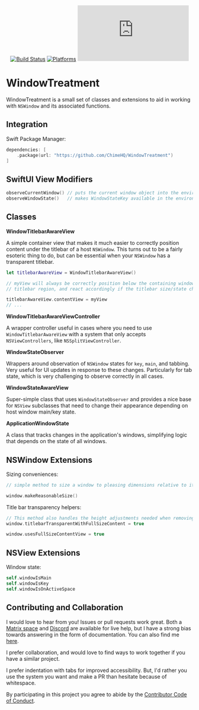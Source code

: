 <div align="center">

[![Build Status][build status badge]][build status]
[![Platforms][platforms badge]][platforms]
[![Matrix][matrix badge]][matrix]

</div>

# WindowTreatment

WindowTreatment is a small set of classes and extensions to aid in working with `NSWindow` and its associated functions.

## Integration

Swift Package Manager:

```swift
dependencies: [
    .package(url: "https://github.com/ChimeHQ/WindowTreatment")
]
```

## SwiftUI View Modifiers

```swift
observeCurrentWindow() // puts the current window object into the environment
observeWindowState()   // makes WindowStateKey available in the environment
```

## Classes

**WindowTitlebarAwareView**

A simple container view that makes it much easier to correctly position content under the titlebar of a host `NSWindow`. This turns out to be a fairly esoteric thing to do, but can be essential when your `NSWindow` has a transparent titlebar.

```swift
let titlebarAwareView = WindowTitlebarAwareView()

// myView will always be correctly position below the containing window's
// titlebar region, and react accordingly if the titlebar size/state changes

titlebarAwareView.contentView = myView
// ...
```

**WindowTitlebarAwareViewController**

A wrapper controller useful in cases where you need to use `WindowTitlebarAwareView` with a system that only accepts `NSViewControllers`, like `NSSplitViewController`.

**WindowStateObserver**

Wrappers around observation of `NSWindow` states for `key`, `main`, and tabbing. Very useful for UI updates in response to these changes. Particularly for tab state, which is very challenging to observe correctly in all cases.

**WindowStateAwareView**

Super-simple class that uses `WindowStateObserver` and provides a nice base for `NSView` subclasses that need to change their appearance depending on host window main/key state.

**ApplicationWindowState**

A class that tracks changes in the application's windows, simplifying logic that depends on the state of all windows.

## NSWindow Extensions

Sizing conveniences:

```swift
// simple method to size a window to pleasing dimensions relative to its screen

window.makeReasonableSize()
```

Title bar transparency helpers:

```swift
// This method also handles the height adjustments needed when removing transparency
window.titlebarTransparentWithFullSizeContent = true

window.usesFullSizeContentView = true
```

## NSView Extensions

Window state:

```swift
self.windowIsMain
self.windowIsKey
self.windowIsOnActiveSpace
```

## Contributing and Collaboration

I would love to hear from you! Issues or pull requests work great. Both a [Matrix space][matrix] and [Discord][discord] are available for live help, but I have a strong bias towards answering in the form of documentation. You can also find me [here](https://www.massicotte.org/about).

I prefer collaboration, and would love to find ways to work together if you have a similar project.

I prefer indentation with tabs for improved accessibility. But, I'd rather you use the system you want and make a PR than hesitate because of whitespace.

By participating in this project you agree to abide by the [Contributor Code of Conduct](CODE_OF_CONDUCT.md).

[build status]: https://github.com/ChimeHQ/WindowTreatment/actions
[build status badge]: https://github.com/ChimeHQ/WindowTreatment/workflows/CI/badge.svg
[platforms]: https://swiftpackageindex.com/ChimeHQ/WindowTreatment
[platforms badge]: https://img.shields.io/endpoint?url=https%3A%2F%2Fswiftpackageindex.com%2Fapi%2Fpackages%2FChimeHQ%2FWindowTreatment%2Fbadge%3Ftype%3Dplatforms
[matrix]: https://matrix.to/#/%23chimehq%3Amatrix.org
[matrix badge]: https://img.shields.io/matrix/chimehq%3Amatrix.org?label=Matrix
[discord]: https://discord.gg/esFpX6sErJ
